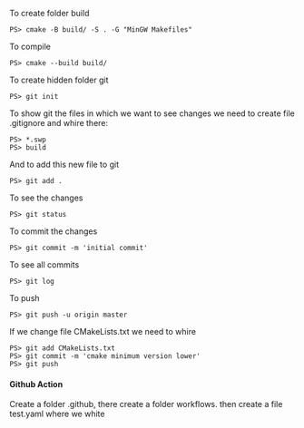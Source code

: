 To create folder build
```console
PS> cmake -B build/ -S . -G "MinGW Makefiles"
```
To compile
```console
PS> cmake --build build/
```
To create hidden folder git
```console
PS> git init
```
To show git the files in which we want to see changes we need to create file .gitignore and whire there:
```console
PS> *.swp
PS> build
```
And to add this new file to git
```console
PS> git add .
```
To see the changes 
```console
PS> git status
```
To commit the changes 
```console
PS> git commit -m 'initial commit'
```
To see all commits
```console
PS> git log
```
To push
```console 
PS> git push -u origin master 
```
If we change file CMakeLists.txt we need to whire
```console
PS> git add CMakeLists.txt
PS> git commit -m 'cmake minimum version lower'
PS> git push
```
#### Github Action
Create a folder .github, there create a folder workflows. then create a file test.yaml where we white
```console

